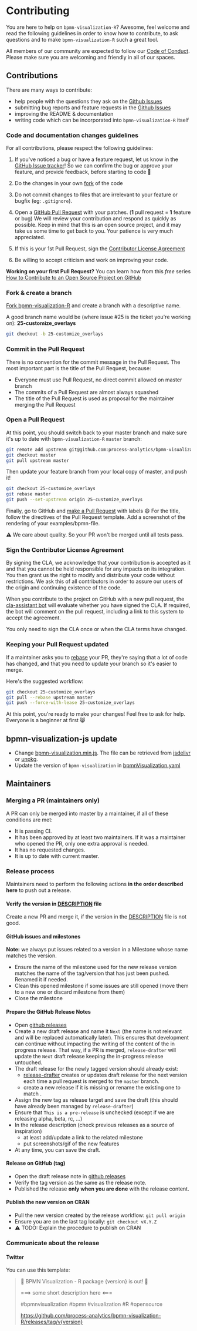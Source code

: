 # Contributing

You are here to help on `bpmn-visualization-R`? Awesome, feel welcome and read the following guidelines in order to know how to contribute, to ask questions and to make `bpmn-visualization-R` such a great tool.

All members of our community are expected to follow our [Code of Conduct](https://github.com/process-analytics/.github/blob/main/CODE_OF_CONDUCT.md). Please make sure you are welcoming and friendly in all of our spaces.

## Contributions 

There are many ways to contribute:

- help people with the questions they ask on the [Github Issues](https://github.com/process-analytics/bpmn-visualization-R/issues)
- submitting bug reports and feature requests in the [Github Issues](https://github.com/process-analytics/bpmn-visualization-R/issues/new)
- improving the README & documentation
- writing code which can be incorporated into `bpmn-visualization-R` itself

### Code and documentation changes guidelines

For all contributions, please respect the following guidelines:

1. If you've noticed a bug or have a feature request, let us know in the [GitHub Issue tracker](https://github.com/process-analytics/bpmn-visualization-R/issues/new )! So we can confirm the bug or approve your feature, and provide feedback, before starting to code :slightly_smiling_face:

2. Do the changes in your own [fork](CONTRIBUTING.md#fork--create-a-branch) of the code

3. Do not commit changes to files that are irrelevant to your feature or bugfix (eg: `.gitignore`).

7. Open a [GitHub Pull Request](CONTRIBUTING.md#open-a-pull-request) with your patches. (**1** pull request = **1** feature or bug)
   We will review your contribution and respond as quickly as possible. Keep in mind that this is an open source project, and it may take us some time to get back to you. Your patience is very much appreciated.

8. If this is your 1st Pull Request, sign the [Contributor License Agreement](CONTRIBUTING.md#sign-the-contributor-license-agreement)

9. Be willing to accept criticism and work on improving your code. 

**Working on your first Pull Request?** You can learn how from this *free* series [How to Contribute to an Open Source Project on  GitHub](https://egghead.io/series/how-to-contribute-to-an-open-source-project-on-github)    

### Fork & create a branch

[Fork bpmn-visualization-R](https://help.github.com/articles/fork-a-repo) and create a branch with a descriptive name. 

A good branch name would be (where issue #25 is the ticket you're working on): **25-customize_overlays**

```sh
git checkout -b 25-customize_overlays
```

### Commit in the Pull Request
There is no convention for the commit message in the Pull Request.
The most important part is the title of the Pull Request, because:
- Everyone must use Pull Request, no direct commit allowed on master branch
- The commits of a Pull Request are almost always squashed
- The title of the Pull Request is used as proposal for the maintainer merging the Pull Request

### Open a Pull Request

At this point, you should switch back to your master branch and make sure it's up to date with `bpmn-visualization-R`
`master` branch:

```sh
git remote add upstream git@github.com:process-analytics/bpmn-visualization-R.git
git checkout master
git pull upstream master
```

Then update your feature branch from your local copy of master, and push it!

```sh
git checkout 25-customize_overlays
git rebase master
git push --set-upstream origin 25-customize_overlays
```

Finally, go to GitHub and [make a Pull Request](https://help.github.com/articles/creating-a-pull-request) with labels :smile:
For the title, follow the directives of the Pull Request template.
Add a screenshot of the rendering of your examples/bpmn-file. 

:warning: We care about quality. So your PR won't be merged until all tests pass.

### Sign the Contributor License Agreement

By signing the CLA, we acknowledge that your contribution is accepted as it and that you cannot be held responsible for
any impacts on its integration. You then grant us the right to modify and distribute your code without restrictions. We
ask this of all contributors in order to assure our users of the origin and continuing existence of the code.

When you contribute to the project on GitHub with a new pull request, the [cla-assistant bot](https://cla-assistant.io/)
will evaluate whether you have signed the CLA. If required, the bot will comment on the pull request, including a link
to this system to accept the agreement.

You only need to sign the CLA once or when the CLA terms have changed.

### Keeping your Pull Request updated

If a maintainer asks you to [rebase](http://git-scm.com/book/en/Git-Branching-Rebasing) your PR, they're saying that a lot of code has changed, and that you need to update your branch so it's easier to merge.

Here's the suggested workflow:

```sh
git checkout 25-customize_overlays
git pull --rebase upstream master
git push --force-with-lease 25-customize_overlays
```

At this point, you're ready to make your changes! Feel free to ask for help. Everyone is a beginner at first :smile_cat:

## bpmn-visualization-js update

- Change [bpmn-visualization.min.js](inst/htmlwidgets/lib/bpmn-visualization/bpmn-visualization.min.js). The file can be retrieved from [jsdelivr](https://www.jsdelivr.com/package/npm/bpmn-visualization) or [unpkg](https://unpkg.com/browse/bpmn-visualization/).
- Update the version of `bpmn-visualization` in [bpmnVisualization.yaml](inst/htmlwidgets/bpmnVisualization.yaml)

## Maintainers

### Merging a PR (maintainers only)

A PR can only be merged into master by a maintainer, if all of these conditions are met:

* It is passing CI.
* It has been approved by at least two maintainers. If it was a maintainer who opened the PR, only one extra approval is needed.
* It has no requested changes.
* It is up to date with current master.

### Release process

Maintainers need to perform the following actions **in the order described here** to push out a release.

#### Verify the version in [DESCRIPTION](./DESCRIPTION) file

Create a new PR and merge it, if the version in the [DESCRIPTION](./DESCRIPTION) file is not good.

#### GitHub issues and milestones

**Note:** we always put issues related to a version in a Milestone whose name matches the version.

- Ensure the name of the milestone used for the new release version matches the name of the tag/version that has just been pushed. Renamed it if needed.
- Clean this opened milestone if some issues are still opened (move them to a new one or discard milestone from them)
- Close the milestone

#### Prepare the GitHub Release Notes

- Open [github releases](https://github.com/process-analytics/bpmn-visualization-R/releases)
- Create a new draft release and name it `Next` (the name is not relevant and will be replaced automatically later).
  This ensures that development can continue without impacting the writing of the content of the in progress release. That way,
  if a PR is merged, `release-drafter` will update the `Next` draft release keeping the in-progress release untouched.
- The draft release for the newly tagged version should already exist:
   - [release-drafter](https://github.com/release-drafter/release-drafter) creates or updates draft release for the
     next version each time a pull request is merged to the `master` branch.
   - create a new release if it is missing or rename the existing one to match .
- Assign the new tag as release target and save the draft (this should have already been managed by `release-drafter`)
- Ensure that `This is a pre-release` is unchecked (except if we are releasing alpha, beta, rc, ...)
- In the release description (check previous releases as a source of inspiration)
   - at least add/update a link to the related milestone
   - put screenshots/gif of the new features
- At any time, you can save the draft.

#### Release on GitHub (tag)

- Open the draft release note in [github releases](https://github.com/process-analytics/bpmn-visualization-R/releases)
- Verify the tag version as the same as the release note.
- Published the release **only when you are done** with the release content. 

#### Publish the new version on CRAN

- Pull the new version created by the release workflow: `git pull origin`
- Ensure you are on the last tag locally: `git checkout vX.Y.Z`
- :warning: TODO: Explain the procedure to publish on CRAN

### Communicate about the release

#### Twitter

You can use this template:

> 📣 BPMN Visualization - R package {version} is out! 🎉
>
> ===> some short description here <===
>
> #bpmnvisualization #bpmn #visualization #R #opensource
>
> https://github.com/process-analytics/bpmn-visualization-R/releases/tag/v{version}

